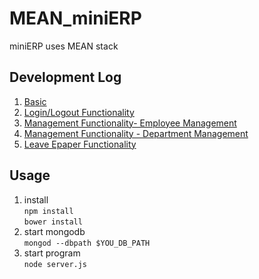 # MEAN_miniERP
miniERP uses MEAN stack

## Development Log ##
1. [Basic](http://kobesw.blogspot.tw/2016/02/meanstack-minierp-development-log-1.html)
2. [Login/Logout Functionality](http://kobesw.blogspot.tw/2016/03/meanstack-minierp-development-log-2-add.html)
3. [Management Functionality- Employee Management](http://kobesw.blogspot.tw/2016/03/meanstack-minierp-development-log-3-add.html)
4. [Management Functionality - Department Management](http://kobesw.blogspot.tw/2016/04/meanstack-minierp-development-log-3.html)
5. [Leave Epaper Functionality](http://kobesw.blogspot.tw/2016/04/meanstack-minierp-development-log-5.html)

## Usage ##
1. install  
<code>npm install</code>  
<code>bower install</code>
2. start mongodb  
<code>mongod --dbpath $YOU_DB_PATH</code>
3. start program  
<code>node server.js</code>
